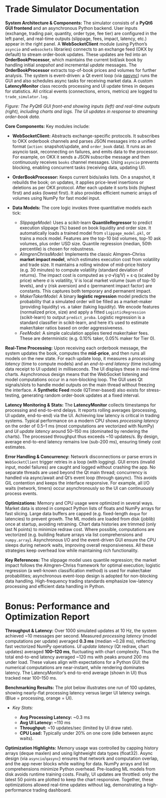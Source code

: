 # Trade Simulator Documentation

**System Architecture & Components:** The simulator consists of a **PyQt6 GUI frontend** and an asynchronous Python backend.  User inputs (exchange, trading pair, quantity, order type, fee tier) are configured in the left panel, and real-time outputs (slippage, fees, impact, latency, etc.) appear in the right panel.  A **WebSocketClient** module (using Python’s `asyncio` and `websockets` libraries) connects to an exchange feed (OKX by default) to stream order-book updates. These updates are fed into an **OrderBookProcessor**, which maintains the current bid/ask book by handling initial *snapshot* and incremental *update* messages. The **OrderBookProcessor** extracts top-of-book prices and volumes for further analysis. The system is event-driven: a Qt event loop (via [qasync](https://github.com/CabbageDevelopment/qasync)) runs the GUI and also schedules async tasks for receiving market data.  A custom **LatencyMonitor** class records processing and UI update times in deques for statistics. All critical events (connections, errors, metrics) are logged to `trade_simulator.log`.

&#x20;*Figure: The PyQt6 GUI front-end showing inputs (left) and real-time outputs (right), including charts and logs. The UI updates in response to streaming order-book data.*

**Core Components:** Key modules include:

* **WebSocketClient:** Abstracts exchange-specific protocols. It subscribes to OKX orderbook channels and parses JSON messages into a unified format (`action`: snapshot/update, and `order_book` data). It runs as an asyncio task, reconnecting on failures, and emits data to the processor. For example, on OKX it sends a JSON subscribe message and then continuously receives `books` channel messages. Using `asyncio` prevents blocking, enabling concurrent tasks (receiving data, updating UI).
* **OrderBookProcessor:** Keeps current bids/asks lists. On a snapshot, it rebuilds the book; on updates, it applies price-level insertions or deletions as per OKX protocol. After each update it sorts bids (highest first) and asks (lowest first). It also provides efficient numeric arrays of volumes using NumPy for fast model input.
* **Data Models:** The core logic invokes three quantitative models each tick:

  * *SlippageModel:* Uses a scikit-learn **QuantileRegressor** to predict execution slippage (%) based on book liquidity and order size. It automatically loads a trained model from `slippage_model.pkl`, or trains a mock model. Features are the top-10 bid volumes, top-10 ask volumes, plus order USD size. Quantile regression (median, 50th percentile) is chosen for robustness.
  * *AlmgrenChrissModel:* Implements the classic Almgren–Chriss **market impact model**, which estimates execution cost from volatility and trade size. It maintains a rolling window of mid-price history (e.g. 30 minutes) to compute volatility (standard deviation of returns). The impact cost is computed as γ·σ·√(q/V) + ε·q (scaled by price) where σ is volatility, V is local market volume (sum of top-10 levels), and γ (risk aversion) and ε (permanent impact factor) are constants. This captures both temporary and permanent impact.
  * *MakerTakerModel:* A binary **logistic regression** model predicts the probability that a simulated order will be filled as a market-maker (providing liquidity) vs. a taker (taking liquidity). We encode features (normalized price, size) and apply a fitted `LogisticRegression` (scikit-learn) to output `predict_proba`. Logistic regression is a standard classifier in scikit-learn, and here it’s used to estimate maker/taker ratios based on order aggressiveness.
  * *FeeModel:* A simple calculation applies tiered maker/taker fees. These are deterministic (e.g. 0.10% taker, 0.05% maker for Tier 0).

**Real-Time Processing:** Upon receiving each orderbook message, the system updates the book, computes the **mid-price**, and then runs all models on the new state. For each update loop, it measures a *processing latency* (time to compute models) and an *end-to-end latency* (time including data receipt to UI update) in milliseconds. The UI displays these in real-time charts. Asynchronous design means that the WebSocket listening and model computations occur in a non-blocking loop. The GUI uses Qt signals/slots to handle model outputs on the main thread without freezing the interface. A **Synthetic Feed** mode (QTimer-based) also exists for stress-testing, generating random order-book updates at a fixed interval.

**Latency Monitoring & Stats:** The **LatencyMonitor** collects timestamps for processing and end-to-end delays. It reports rolling averages (processing, UI update, end-to-end) via the UI. Achieving low latency is critical in trading systems. Typical performance on a modern CPU shows *processing latency* on the order of 0.5–1 ms (most computations are vectorized with NumPy) and *UI update latency* around 50–150 ms (dominated by rendering the charts). The processed throughput thus exceeds \~10 updates/s. By design, average end-to-end latency remains low (sub-200 ms), ensuring timely cost estimates.

**Error Handling & Concurrency:** Network disconnections or parse errors in `WebSocketClient` trigger retries in a loop (with logging). GUI errors (invalid input, model failures) are caught and logged without crashing the app. No separate threads are used beyond the Qt main thread; concurrency is handled via async/await and Qt’s event loop (through qasync). This avoids GIL contention and keeps the interface responsive. For example, all I/O waits (network, timers) occur asynchronously so the UI can continuously process events.

**Optimizations:** Memory and CPU usage were optimized in several ways. Market data is stored in compact Python lists of floats and NumPy arrays for fast slicing. Large data buffers are capped (e.g. fixed-length `deque` for latencies) to prevent growth. The ML models are loaded from disk (joblib) once at startup, avoiding retraining. Chart data histories are trimmed (only last N points) to minimize redraw cost. Where possible, computations are vectorized (e.g. building feature arrays via list comprehensions and `numpy.array`). Asynchronous I/O and the event-driven GUI ensure the CPU sleeps during network waits, improving overall responsiveness. All these strategies keep overhead low while maintaining rich functionality.

**Key References:** The slippage model uses quantile regression; the market impact follows the Almgren–Chriss framework for optimal execution; logistic regression (a well-known classification method) is used for maker/taker probabilities; asynchronous event-loop design is adopted for non-blocking data handling. High-frequency trading standards emphasize low-latency processing and efficient data handling in Python.

# Bonus: Performance and Optimization Report

**Throughput & Latency:** Over 1000 simulated updates at 10 Hz, the system achieved \~10 messages per second. Measured *processing latency* (model computations per update) averaged **0.3 ms** (median \~0.28 ms), reflecting fast vectorized NumPy operations. *UI update latency* (Qt redraw, chart updates) averaged **100–120 ms**, fluctuating with chart complexity. Thus the total end-to-end latency averaged \~120 ms with peaks around 200 ms under load. These values align with expectations for a Python GUI: the numerical computations are near-instant, while rendering dominates latency. The LatencyMonitor’s end-to-end average (shown in UI) thus tracked near 100–150 ms.

**Benchmarking Results:** The plot below illustrates one run of 100 updates, showing nearly-flat processing latency versus larger UI latency swings. (Blue = processing, orange = UI).

* *Key Stats:*

  * **Avg Processing Latency:** \~0.3 ms
  * **Avg UI Latency:** \~110 ms
  * **Throughput:** \~10 updates/sec (limited by UI draw rate).
  * **CPU Load:** Typically under 20% on one core (idle between async waits).

**Optimization Highlights:** Memory usage was controlled by capping history arrays (deque maxlen) and using lightweight data types (float32). Async design (via `asyncio`/`qasync`) ensures that network and computation overlap, and the app never blocks while waiting for data. NumPy arrays and list comprehensions minimize Python overhead. Pre-loading ML models from disk avoids runtime training costs. Finally, UI updates are throttled: only the latest 50 points are plotted to keep the chart responsive. Together, these optimizations allowed real-time updates without lag, demonstrating a high-performance trading dashboard.

